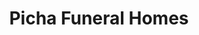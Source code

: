 ---
title: "Picha Funeral Homes"
url: /wisconsin-dells/picha-funeral-homes/
shop: funeral directors
---